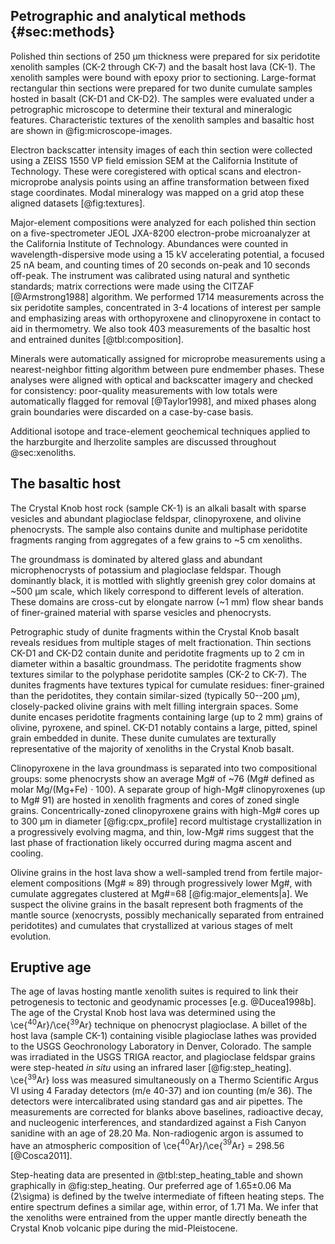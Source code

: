 ## Petrographic and analytical methods {#sec:methods}

Polished thin sections of 250 µm thickness were
prepared for six peridotite xenolith samples
(CK-2 through CK-7) and the basalt host lava (CK-1). The
xenolith samples were bound with epoxy prior to sectioning. Large-format
rectangular thin sections were prepared for two dunite cumulate samples hosted
in basalt (CK-D1 and CK-D2). The samples were evaluated under a petrographic
microscope to determine their textural and mineralogic features. Characteristic
textures of the xenolith samples and basaltic host are shown in
@fig:microscope-images.

Electron backscatter intensity
images of each thin section were collected using a ZEISS 1550 VP field
emission SEM at the California Institute of Technology. These were coregistered
with optical scans and electron-microprobe analysis points using an affine
transformation between fixed stage coordinates. Modal mineralogy was mapped on
a grid atop these aligned datasets [@fig:textures].

Major-element compositions were analyzed for each polished thin section on
a five-spectrometer JEOL JXA-8200 electron-probe microanalyzer at the
California Institute of Technology. Abundances were counted in
wavelength-dispersive mode using a 15 kV accelerating potential, a focused 25
nA beam, and counting times of 20 seconds on-peak and 10 seconds off-peak. The
instrument was calibrated using natural and synthetic standards; matrix
corrections were made using the CITZAF [@Armstrong1988] algorithm. We performed
1714 measurements across the six peridotite samples, concentrated in 3-4
locations of interest per sample and emphasizing areas with orthopyroxene
and clinopyroxene in contact to aid in thermometry. We also took 403
measurements of the basaltic host and entrained dunites [@tbl:composition].

Minerals were automatically assigned for microprobe measurements using
a nearest-neighbor fitting algorithm between pure endmember phases. These
analyses were aligned with optical and backscatter imagery and
checked for consistency: poor-quality measurements with low totals were
automatically flagged for removal [@Taylor1998], and mixed phases along grain
boundaries were discarded on a case-by-case basis.

Additional isotope and trace-element geochemical techniques applied to the
harzburgite and lherzolite samples are discussed throughout @sec:xenoliths.

## The basaltic host

The Crystal Knob host rock (sample CK-1) is an alkali basalt with sparse
vesicles and abundant plagioclase feldspar, clinopyroxene, and olivine
phenocrysts. The sample also contains dunite and multiphase peridotite
fragments ranging from aggregates of a few grains to ~5 cm xenoliths.

The groundmass is dominated by altered glass and abundant
microphenocrysts of potassium and plagioclase feldspar.
Though dominantly black, it is mottled with slightly greenish grey color
domains at ~500 µm scale, which likely correspond to different levels of
alteration. These domains are cross-cut by elongate narrow (~1 mm) flow shear
bands of finer-grained material with sparse vesicles and phenocrysts.

Petrographic study of dunite fragments within the Crystal Knob basalt reveals
residues from multiple stages of melt fractionation. Thin sections CK-D1 and
CK-D2 contain dunite and peridotite fragments up to 2 cm in diameter within
a basaltic groundmass. The peridotite fragments show textures similar to the
polyphase peridotite samples (CK-2 to CK-7). The dunites fragments have
textures typical for cumulate residues: finer-grained than the peridotites,
they contain similar-sized (typically 50--200 µm), closely-packed olivine
grains with melt filling intergrain spaces. Some dunite encases peridotite
fragments containing large (up to 2 mm) grains of olivine, pyroxene, and
spinel. CK-D1 notably contains a large, pitted, spinel grain embedded in
dunite. These dunite cumulates are texturally representative of the
majority of xenoliths in the Crystal Knob basalt.

Clinopyroxene in the lava groundmass is separated into two compositional
groups: some phenocrysts show an average Mg# of ~76 (Mg# defined as molar
Mg/(Mg+Fe) $\cdot$ 100). A separate group of high-Mg# clinopyroxenes (up to
Mg# 91) are hosted in xenolith fragments and cores of zoned single grains.
Concentrically-zoned clinopyroxene grains with high-Mg# cores up to 300 µm
in diameter [@fig:cpx_profile] record multistage crystallization in
a progressively evolving magma, and thin, low-Mg# rims suggest that the
last phase of fractionation likely occurred during magma ascent and
cooling.

Olivine grains in the host lava show a well-sampled trend from fertile
major-element compositions (Mg# $\approx$ 89) through progressively lower
Mg#, with cumulate aggregates clustered at Mg#=68 [@fig:major_elements|a].
We suspect the olivine grains in the basalt represent both fragments of
the mantle source (xenocrysts, possibly mechanically separated from
entrained peridotites) and cumulates that crystallized at various stages
of melt evolution.

## Eruptive age

The age of lavas hosting mantle xenolith suites is required to link their
petrogenesis to tectonic and geodynamic processes [e.g. @Ducea1998b]. The age
of the Crystal Knob host lava was determined using the
\ce{$^{40}$Ar}/\ce{$^{39}$Ar} technique on phenocryst plagioclase. A billet of
the host lava (sample CK-1) containing visible plagioclase lathes was provided
to the USGS Geochronology Laboratory in Denver, Colorado. The sample was
irradiated in the USGS TRIGA reactor, and plagioclase feldspar grains were
step-heated *in situ* using an infrared laser [@fig:step_heating].
\ce{$^{39}$Ar} loss was measured simultaneously on a Thermo Scientific Argus VI
using 4 Faraday detectors (m/e 40-37) and ion counting (m/e 36). The detectors
were intercalibrated using standard gas and air pipettes. The measurements are
corrected for blanks above baselines, radioactive decay, and nucleogenic
interferences, and standardized against a Fish Canyon sanidine with an age of
28.20 Ma. Non-radiogenic argon is assumed to have an atmospheric composition of
\ce{$^{40}$Ar}/\ce{$^{39}$Ar} = 298.56 [@Cosca2011].

Step-heating data are presented in @tbl:step_heating_table and shown
graphically in @fig:step_heating. Our preferred age of 1.65±0.06 Ma (2\sigma)
is defined by the twelve intermediate of fifteen heating steps. The entire
spectrum defines a similar age, within error, of 1.71 Ma. We infer that the
xenoliths were entrained from the upper mantle directly beneath the Crystal
Knob volcanic pipe during the mid-Pleistocene.

<!--[[step_heating]]-->

